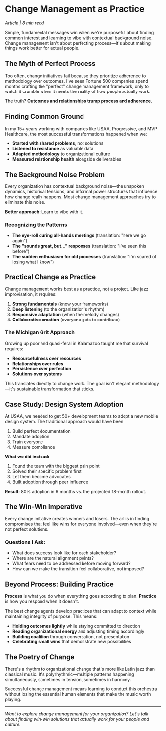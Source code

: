 # Change Management as Practice

*Article | 8 min read*

Simple, fundamental messages win when we're purposeful about finding common interest and learning to vibe with contextual background noise. Change management isn't about perfecting process—it's about making things work better for actual people.

## The Myth of Perfect Process

Too often, change initiatives fail because they prioritize adherence to methodology over outcomes. I've seen Fortune 500 companies spend months crafting the "perfect" change management framework, only to watch it crumble when it meets the reality of how people actually work.

The truth? **Outcomes and relationships trump process and adherence.**

## Finding Common Ground

In my 15+ years working with companies like USAA, Progressive, and MVP Healthcare, the most successful transformations happened when we:

- **Started with shared problems**, not solutions
- **Listened to resistance** as valuable data
- **Adapted methodology** to organizational culture
- **Measured relationship health** alongside deliverables

## The Background Noise Problem

Every organization has contextual background noise—the unspoken dynamics, historical tensions, and informal power structures that influence how change really happens. Most change management approaches try to eliminate this noise. 

**Better approach**: Learn to vibe with it.

### Recognizing the Patterns

- **The eye-roll during all-hands meetings** (translation: "here we go again")
- **The "sounds great, but..." responses** (translation: "I've seen this before")
- **The sudden enthusiasm for old processes** (translation: "I'm scared of losing what I know")

## Practical Change as Practice

Change management works best as a practice, not a project. Like jazz improvisation, it requires:

1. **Strong fundamentals** (know your frameworks)
2. **Deep listening** (to the organization's rhythm)
3. **Responsive adaptation** (when the melody changes)
4. **Collaborative creation** (everyone gets to contribute)

### The Michigan Grit Approach

Growing up poor and quasi-feral in Kalamazoo taught me that survival requires:
- **Resourcefulness over resources**
- **Relationships over rules**
- **Persistence over perfection**
- **Solutions over systems**

This translates directly to change work. The goal isn't elegant methodology—it's sustainable transformation that sticks.

## Case Study: Design System Adoption

At USAA, we needed to get 50+ development teams to adopt a new mobile design system. The traditional approach would have been:
1. Build perfect documentation
2. Mandate adoption
3. Train everyone
4. Measure compliance

**What we did instead:**
1. Found the team with the biggest pain point
2. Solved their specific problem first
3. Let them become advocates
4. Built adoption through peer influence

**Result**: 80% adoption in 6 months vs. the projected 18-month rollout.

## The Win-Win Imperative

Every change initiative creates winners and losers. The art is in finding compromises that feel like wins for everyone involved—even when they're not perfect solutions.

### Questions I Ask:
- What does success look like for each stakeholder?
- Where are the natural alignment points?
- What fears need to be addressed before moving forward?
- How can we make the transition feel collaborative, not imposed?

## Beyond Process: Building Practice

**Process** is what you do when everything goes according to plan.
**Practice** is how you respond when it doesn't.

The best change agents develop practices that can adapt to context while maintaining integrity of purpose. This means:

- **Holding outcomes lightly** while staying committed to direction
- **Reading organizational energy** and adjusting timing accordingly
- **Building coalition** through conversation, not presentation
- **Celebrating small wins** that demonstrate new possibilities

## The Poetry of Change

There's a rhythm to organizational change that's more like Latin jazz than classical music. It's polyrhythmic—multiple patterns happening simultaneously, sometimes in tension, sometimes in harmony.

Successful change management means learning to conduct this orchestra without losing the essential human elements that make the music worth playing.

---

*Want to explore change management for your organization? Let's talk about finding win-win solutions that actually work for your people and culture.*
